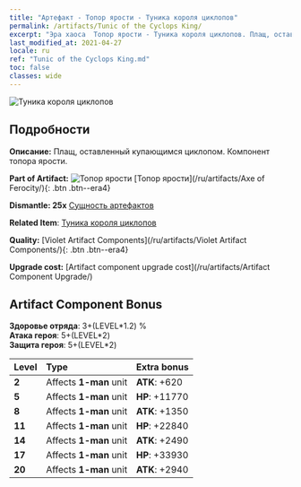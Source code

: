 ```yaml
---
title: "Артефакт - Топор ярости - Туника короля циклопов"
permalink: /artifacts/Tunic of the Cyclops King/
excerpt: "Эра хаоса  Топор ярости - Туника короля циклопов. Плащ, оставленный купающимся циклопом. Компонент топора ярости."
last_modified_at: 2021-04-27
locale: ru
ref: "Tunic of the Cyclops King.md"
toc: false
classes: wide
---
```


 ![Туника короля циклопов](/images/t/artifact_40314.png)



## Подробности

 **Описание:** Плащ, оставленный купающимся циклопом. Компонент топора ярости.

 **Part of Artifact:** ![Топор ярости](/images/t/icon_artifact_31.png) [Топор ярости](/ru/artifacts/Axe of Ferocity/){: .btn .btn--era4}

 **Dismantle: 25x** [Сущность артефактов](/ItemsRU/con_905/)

 **Related Item**: [Туника короля циклопов](/ItemsRU/art_128/)

 **Quality:** [Violet Artifact Components](/ru/artifacts/Violet Artifact Components/){: .btn .btn--era4}

 **Upgrade cost:** [Artifact component upgrade cost](/ru/artifacts/Artifact Component Upgrade/)

## Artifact Component Bonus

  **Здоровье отряда**: 3+(LEVEL\*1.2) %<br/>**Атака героя**: 5+(LEVEL\*2)<br/>**Защита героя**: 5+(LEVEL\*2)

  |  Level  | Type |    Extra bonus  | 
  |:--------|:-----|:----------------| 
  | **2** | Affects **1-man** unit | **ATK**: +620 | 
  | **5** | Affects **1-man** unit | **HP**: +11770 | 
  | **8** | Affects **1-man** unit | **ATK**: +1350 | 
  | **11** | Affects **1-man** unit | **HP**: +22840 | 
  | **14** | Affects **1-man** unit | **ATK**: +2490 | 
  | **17** | Affects **1-man** unit | **HP**: +33930 | 
  | **20** | Affects **1-man** unit | **ATK**: +2940 | 
